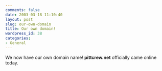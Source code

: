 ```yaml
---
comments: false
date: 2003-03-18 11:10:40
layout: post
slug: our-own-domain
title: Our own domain!
wordpress_id: 38
categories:
- General
---
```


We now have our own domain name! **pittcrew.net** officially came online today.
